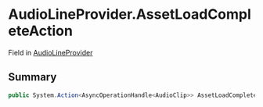 # AudioLineProvider.AssetLoadCompleteAction

Field in [AudioLineProvider](api/csharp/yarn.unity.audiolineprovider.md)

## Summary



```csharp
public System.Action<AsyncOperationHandle<AudioClip>> AssetLoadCompleteAction;
```

